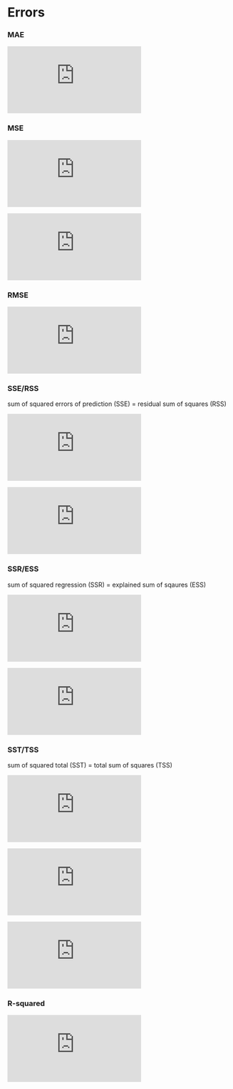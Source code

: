 Errors
======

### MAE

![MAE=\frac{1}{n}\sum_{i=1}^{n}|y_i-\hat{y}_i|](http://latex.codecogs.com/gif.latex?MAE%3D%5Cfrac%7B1%7D%7Bn%7D%5Csum_%7Bi%3D1%7D%5E%7Bn%7D%7Cy_i-%5Chat%7By%7D_i%7C)

### MSE

![MSE=\frac{1}{n}\sum_{i=1}^{n}(y_i-\hat{y_i})^2](http://latex.codecogs.com/gif.latex?MSE%3D%5Cfrac%7B1%7D%7Bn%7D%5Csum_%7Bi%3D1%7D%5E%7Bn%7D%28y_i-%5Chat%7By_i%7D%29%5E2)

![MSE=\frac{1}{n}\sum_{i=1}^{n}(y_i-\hat{f}(x_i))^2](http://latex.codecogs.com/gif.latex?MSE%3D%5Cfrac%7B1%7D%7Bn%7D%5Csum_%7Bi%3D1%7D%5E%7Bn%7D%28y_i-%5Chat%7Bf%7D%28x_i%29%29%5E2)

### RMSE

![RMSE=\sqrt{\frac{1}{n}\sum_{i=1}^{n}(y_i-\hat{y}_i)^2}](http://latex.codecogs.com/gif.latex?RMSE%3D%5Csqrt%7B%5Cfrac%7B1%7D%7Bn%7D%5Csum_%7Bi%3D1%7D%5E%7Bn%7D%28y_i-%5Chat%7By%7D_i%29%5E2%7D)

### SSE/RSS

sum of squared errors of prediction (SSE) = residual sum of squares (RSS)

![SSE=\sum_{i=1}^{n}(y_i-\hat{y}_i)^2](http://latex.codecogs.com/gif.latex?SSE%3D%5Csum_%7Bi%3D1%7D%5E%7Bn%7D%28y_i-%5Chat%7By%7D_i%29%5E2)

![\textrm{RSS}=\sum(y_i-\hat{y}_i)^2](http://latex.codecogs.com/gif.latex?%5Ctextrm%7BRSS%7D%3D%5Csum%28y_i-%5Chat%7By%7D_i%29%5E2)

### SSR/ESS

sum of squared regression (SSR) = explained sum of sqaures (ESS)

![SSR=\sum_{i=1}^{n}(\hat{y}_i-\bar{y})^2](http://latex.codecogs.com/gif.latex?SSR%3D%5Csum_%7Bi%3D1%7D%5E%7Bn%7D%28%5Chat%7By%7D_i-%5Cbar%7By%7D%29%5E2)

![\textrm{ESS}=\sum(\hat{y_i}-\bar{y})^2](http://latex.codecogs.com/gif.latex?%5Ctextrm%7BESS%7D%3D%5Csum%28%5Chat%7By_i%7D-%5Cbar%7By%7D%29%5E2)

### SST/TSS

sum of squared total (SST) = total sum of squares (TSS)

![SST=\sum_{i=1}^{n}(y_i-\bar{y})^2](http://latex.codecogs.com/gif.latex?SST%3D%5Csum_%7Bi%3D1%7D%5E%7Bn%7D%28y_i-%5Cbar%7By%7D%29%5E2)

![SST=SSE+SSR](http://latex.codecogs.com/gif.latex?SST%3DSSE&plus;SSR)

![\textrm{TSS}=\textrm{RSS}+\textrm{ESS}](http://latex.codecogs.com/gif.latex?%5Ctextrm%7BTSS%7D%3D%5Ctextrm%7BRSS%7D&plus;%5Ctextrm%7BESS%7D)

### R-squared

![\begin{align*}R^2&=\frac{SSR}{SST}=1-\frac{SSE}{SST}\\&=\frac{\textrm{TSS}-\textrm{RSS}}{\textrm{TSS}}=1-\frac{\textrm{RSS}}{\textrm{TSS}}\end{align*}](http://latex.codecogs.com/gif.latex?%5Cbegin%7Balign*%7DR%5E2%26%3D%5Cfrac%7BSSR%7D%7BSST%7D%3D1-%5Cfrac%7BSSE%7D%7BSST%7D%5C%5C%26%3D%5Cfrac%7B%5Ctextrm%7BTSS%7D-%5Ctextrm%7BRSS%7D%7D%7B%5Ctextrm%7BTSS%7D%7D%3D1-%5Cfrac%7B%5Ctextrm%7BRSS%7D%7D%7B%5Ctextrm%7BTSS%7D%7D%5Cend%7Balign*%7D)

